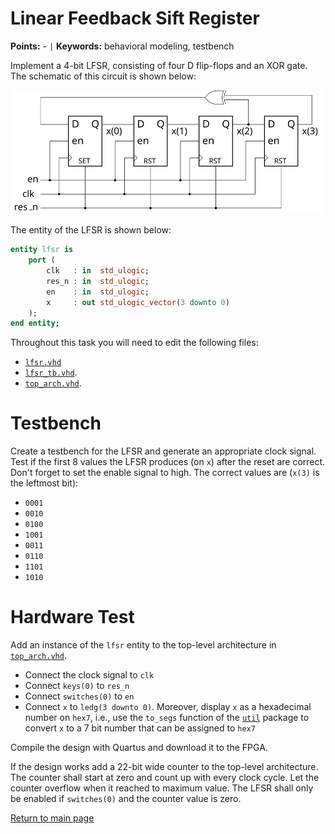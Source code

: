 
# Linear Feedback Sift Register
**Points:** - ` | ` **Keywords:** behavioral modeling, testbench

Implement a 4-bit LFSR, consisting of four D flip-flops and an XOR gate.
The schematic of this circuit is shown below:

![4-Bit LFSR](.mdata/lfsr.svg)

The entity of the LFSR is shown below:

```vhdl
entity lfsr is
	port (
		clk   : in  std_ulogic;
		res_n : in  std_ulogic;
		en    : in  std_ulogic;
		x     : out std_ulogic_vector(3 downto 0)
	);
end entity;
```

Throughout this task you will need to edit the following files:

 * [`lfsr.vhd`](src/lfsr.vhd)
 * [`lfsr_tb.vhd`](tb/lfsr_tb.vhd).
 * [`top_arch.vhd`](top_arch.vhd).


# Testbench

Create a testbench for the LFSR and generate an appropriate clock signal.
Test if the first 8 values the LFSR produces (on `x`) after the reset are correct.
Don't forget to set the enable signal to high.
The correct values are (`x(3)` is the leftmost bit):

* `0001`
* `0010`
* `0100`
* `1001`
* `0011`
* `0110`
* `1101`
* `1010`

# Hardware Test

Add an instance of the `lfsr` entity to the top-level architecture in [`top_arch.vhd`](top_arch.vhd).

* Connect the clock signal to `clk`
* Connect `keys(0)` to `res_n`
* Connect `switches(0)` to `en`
* Connect `x` to `ledg(3 downto 0)`. Moreover, display `x` as a hexadecimal number on `hex7`, i.e., use the `to_segs` function of the [`util`](../../../lib/util/doc.md) package to convert `x` to a 7 bit number that can be assigned to `hex7`


Compile the design with Quartus and download it to the FPGA.

If the design works add a 22-bit wide counter to the top-level architecture.
The counter shall start at zero and count up with every clock cycle.
Let the counter overflow when it reached to maximum value.
The LFSR shall only be enabled if `switches(0)` and the counter value is zero.





[Return to main page](../../../readme.md)
